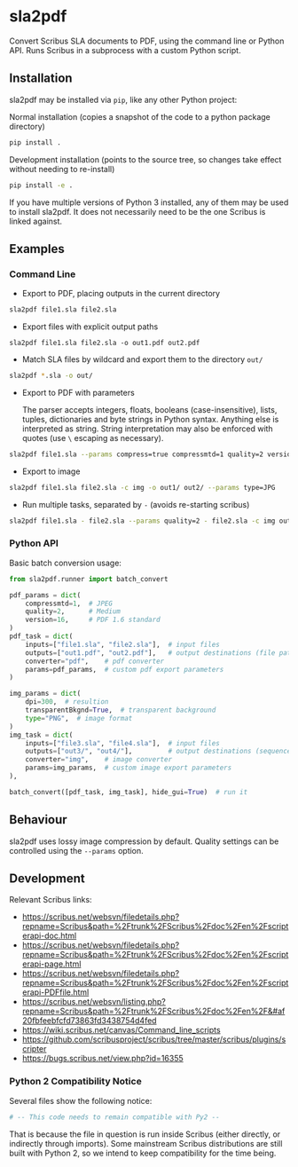 <!-- SPDX-FileCopyrightText: 2022 geisserml <geisserml@gmail.com> -->
<!-- SPDX-License-Identifier: CC-BY-4.0 -->

# sla2pdf

Convert Scribus SLA documents to PDF, using the command line or Python API.
Runs Scribus in a subprocess with a custom Python script.

## Installation

sla2pdf may be installed via `pip`, like any other Python project:

Normal installation (copies a snapshot of the code to a python package directory)
```bash
pip install .
```

Development installation (points to the source tree, so changes take effect without needing to re-install)
```bash
pip install -e .
```

If you have multiple versions of Python 3 installed, any of them may be used to install sla2pdf.
It does not necessarily need to be the one Scribus is linked against.


## Examples

### Command Line

* Export to PDF, placing outputs in the current directory
```bash
sla2pdf file1.sla file2.sla
```

* Export files with explicit output paths
```
sla2pdf file1.sla file2.sla -o out1.pdf out2.pdf
```

* Match SLA files by wildcard and export them to the directory `out/`
```bash
sla2pdf *.sla -o out/
```

* Export to PDF with parameters
  
  The parser accepts integers, floats, booleans (case-insensitive), lists, tuples, dictionaries and byte strings in Python syntax. Anything else is interpreted as string.
  String interpretation may also be enforced with quotes (use `\` escaping as necessary).

```bash
sla2pdf file1.sla --params compress=true compressmtd=1 quality=2 version=16
```

* Export to image
```bash
sla2pdf file1.sla file2.sla -c img -o out1/ out2/ --params type=JPG
```

* Run multiple tasks, separated by `-` (avoids re-starting scribus)
```bash
sla2pdf file1.sla - file2.sla --params quality=2 - file2.sla -c img out/
```


### Python API

Basic batch conversion usage:

```python
from sla2pdf.runner import batch_convert

pdf_params = dict(
    compressmtd=1,  # JPEG
    quality=2,      # Medium
    version=16,     # PDF 1.6 standard
)
pdf_task = dict(
    inputs=["file1.sla", "file2.sla"],  # input files
    outputs=["out1.pdf", "out2.pdf"],   # output destinations (file paths, or a directory)
    converter="pdf",    # pdf converter
    params=pdf_params,  # custom pdf export parameters
)

img_params = dict(
    dpi=300,  # resultion
    transparentBkgnd=True,  # transparent background
    type="PNG",  # image format
)
img_task = dict(
    inputs=["file3.sla", "file4.sla"],  # input files
    outputs=["out3/", "out4/"],         # output destinations (sequence of directories)
    converter="img",    # image converter
    params=img_params,  # custom image export parameters
),

batch_convert([pdf_task, img_task], hide_gui=True)  # run it
```


## Behaviour

sla2pdf uses lossy image compression by default. Quality settings can be controlled using the `--params` option.


## Development

Relevant Scribus links:

* https://scribus.net/websvn/filedetails.php?repname=Scribus&path=%2Ftrunk%2FScribus%2Fdoc%2Fen%2Fscripterapi-doc.html
* https://scribus.net/websvn/filedetails.php?repname=Scribus&path=%2Ftrunk%2FScribus%2Fdoc%2Fen%2Fscripterapi-page.html
* https://scribus.net/websvn/filedetails.php?repname=Scribus&path=%2Ftrunk%2FScribus%2Fdoc%2Fen%2Fscripterapi-PDFfile.html
* https://scribus.net/websvn/listing.php?repname=Scribus&path=%2Ftrunk%2FScribus%2Fdoc%2Fen%2F&#af20fbfeebfcfd73863fd3438754d4fed
* https://wiki.scribus.net/canvas/Command_line_scripts
* https://github.com/scribusproject/scribus/tree/master/scribus/plugins/scripter
* https://bugs.scribus.net/view.php?id=16355


### Python 2 Compatibility Notice

Several files show the following notice:
```python
# -- This code needs to remain compatible with Py2 --
```
That is because the file in question is run inside Scribus (either directly, or indirectly through imports).
Some mainstream Scribus distributions are still built with Python 2, so we intend to keep compatibility for the time being.
